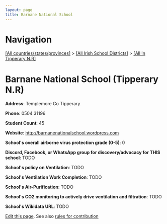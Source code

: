 ```yaml
---
layout: page
title: Barnane National School
---
```

# Navigation

[[All countries/states/provinces]](../../..) > [[All Irish School Districts]](../..) > [[All In Tipperary N.R]](..)

# Barnane National School (Tipperary N.R)

**Address**: Templemore Co Tipperary

**Phone**: 0504 31196

**Student Count**: 45

**Website**: <http://barnanenationalschool.wordpress.com>

**School's overall airborne virus protection grade (0-5)**: 0

**Discord, Facebook, or WhatsApp group for discovery/advocacy for THIS school**: TODO

**School's policy on Ventilation**: TODO

**School's Ventilation Work Completion**: TODO

**School's Air-Purification**: TODO

**School's CO2 monitoring to actively drive ventilation and filtration**: TODO

**School's Wikidata URL**: TODO


[Edit this page](https://github.com/ventilate-schools/Ireland/edit/main/./Tipperary_N.R/Barnane_National_School.md). See also [rules for contribution](../../../contribution-rules/)